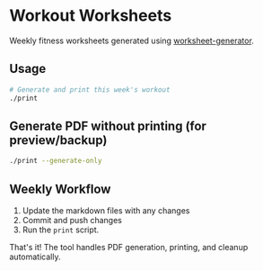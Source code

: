 # Workout Worksheets

Weekly fitness worksheets generated using [worksheet-generator](https://github.com/julianandrews/worksheet-generator).

## Usage

```bash
# Generate and print this week's workout
./print
```

## Generate PDF without printing (for preview/backup)

```bash
./print --generate-only
```

## Weekly Workflow

1. Update the markdown files with any changes
2. Commit and push changes
3. Run the `print` script.

That's it! The tool handles PDF generation, printing, and cleanup automatically.
